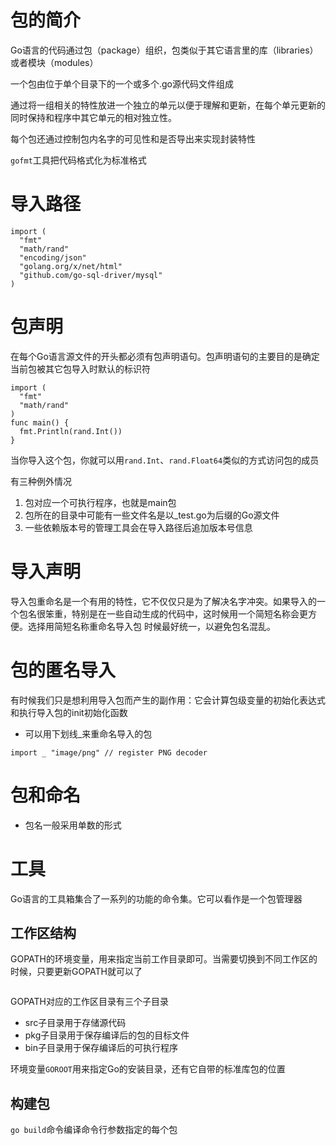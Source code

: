# 包的简介

Go语言的代码通过包（package）组织，包类似于其它语言里的库（libraries）或者模块（modules）

一个包由位于单个目录下的一个或多个.go源代码文件组成

通过将一组相关的特性放进一个独立的单元以便于理解和更新，在每个单元更新的同时保持和程序中其它单元的相对独立性。

每个包还通过控制包内名字的可见性和是否导出来实现封装特性

`gofmt`工具把代码格式化为标准格式


# 导入路径
```
import (
  "fmt"
  "math/rand"
  "encoding/json"
  "golang.org/x/net/html"
  "github.com/go‐sql‐driver/mysql"
)
```

# 包声明

在每个Go语言源文件的开头都必须有包声明语句。包声明语句的主要目的是确定当前包被其它包导入时默认的标识符

```
import (
  "fmt"
  "math/rand"
)
func main() {
  fmt.Println(rand.Int())
}
```
当你导入这个包，你就可以用`rand.Int`、`rand.Float64`类似的方式访问包的成员


有三种例外情况
1. 包对应一个可执行程序，也就是main包
2. 包所在的目录中可能有一些文件名是以_test.go为后缀的Go源文件
3. 一些依赖版本号的管理工具会在导入路径后追加版本号信息


#  导入声明

导入包重命名是一个有用的特性，它不仅仅只是为了解决名字冲突。如果导入的一个包名很笨重，特别是在一些自动生成的代码中，这时候用一个简短名称会更方便。选择用简短名称重命名导入包
时候最好统一，以避免包名混乱。


# 包的匿名导入

有时候我们只是想利用导入包而产生的副作用：它会计算包级变量的初始化表达式和执行导入包的init初始化函数
* 可以用下划线_来重命名导入的包

```
import _ "image/png" // register PNG decoder
```

# 包和命名

* 包名一般采用单数的形式

#  工具

Go语言的工具箱集合了一系列的功能的命令集。它可以看作是一个包管理器

## 工作区结构

GOPATH的环境变量，用来指定当前工作目录即可。当需要切换到不同工作区的时候，只要更新GOPATH就可以了

```
```

GOPATH对应的工作区目录有三个子目录
* src子目录用于存储源代码
* pkg子目录用于保存编译后的包的目标文件
* bin子目录用于保存编译后的可执行程序


环境变量`GOROOT`用来指定Go的安装目录，还有它自带的标准库包的位置



## 构建包

`go build`命令编译命令行参数指定的每个包

